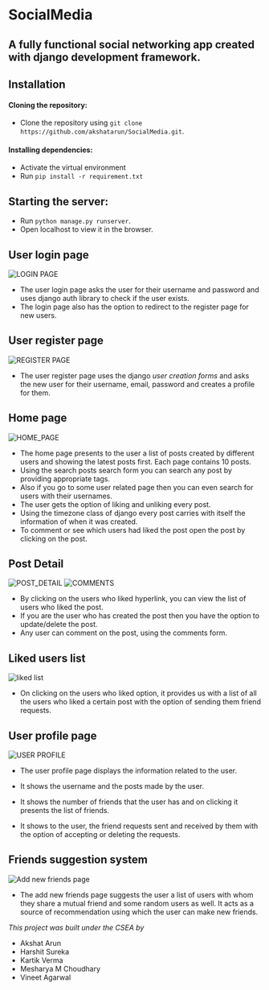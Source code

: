 # SocialMedia
## A fully functional social networking app created with django development framework.

## Installation

#### Cloning the repository:

- Clone the repository using `git clone https://github.com/akshatarun/SocialMedia.git`.

#### Installing dependencies:

- Activate the virtual environment
- Run `pip install -r requirement.txt`

## Starting the server:

- Run `python manage.py runserver`.
- Open localhost to view it in the browser.

## User login page

![LOGIN PAGE](/media/login.png)

- The user login page asks the user for their username and password and uses django auth library to check if the user exists.
- The login page also has the option to redirect to the register page for new users.
## User register page

![REGISTER PAGE](/media/register.png)

- The user register page uses the django  *user creation forms* and asks the new user for their username, email, password and creates a profile for them.


## Home page 

![HOME_PAGE](/media/home.png)
- The home page presents to the user a list of posts created by different users and showing the latest posts first. Each page contains 10 posts.
- Using the search posts search form you can search any post by providing appropriate tags.
- Also if you go to some user related page then you can even search for users with their usernames.
- The user gets the option of liking and unliking every post.
- Using the timezone class of django every post carries with itself the information of when it was created.
- To comment or see which users had liked the post open the post by clicking on the post.

## Post Detail
![POST_DETAIL](/media/post_detail.png)
![COMMENTS](/media/comments.png)

- By clicking on the users who liked hyperlink, you can view the list of users who liked the post.
- If you are the user who has created the post then you have the option to update/delete the post.
- Any user can comment on the post, using the comments form.

## Liked users list 

![liked list](/media/usersWhoLiked.png)

- On clicking on the users who liked option, it provides us with a list of all the users who liked a certain post with the option of sending them friend requests.

## User profile page

![USER PROFILE](/media/profile_page.png)
- The user profile page displays the information related to the user.

- It shows the username and the posts made by the user.
- It shows the number of friends that the user has and on clicking it presents the list of friends.
- It shows to the user, the friend requests sent and received by them with the option of accepting or deleting the requests.


## Friends suggestion system

![Add new friends page](/media/add_new_friends.png)

- The add new friends page suggests the user a list of users with whom they share a mutual friend and some random users as well. It acts as a source of recommendation using which the user can make new friends.

_This project was built under the CSEA by_

- Akshat Arun
- Harshit Sureka
- Kartik Verma
- Mesharya M Choudhary
- Vineet Agarwal


                                